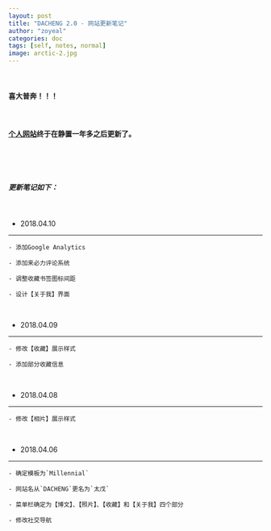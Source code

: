 ```yaml
---
layout: post
title: "DACHENG 2.0 - 网站更新笔记"
author: "zoyeal"
categories: doc
tags: [self, notes, normal]
image: arctic-2.jpg
---
```


&nbsp;

#### 喜大普奔！！！

&nbsp;

#### [个人网站](http://zoyeal.com)终于在静置一年多之后更新了。

&nbsp;

&nbsp;


##### 更新笔记如下：


&nbsp;

- 2018.04.10

---
    - 添加Google Analytics

    - 添加来必力评论系统

    - 调整收藏书签图标间距

    - 设计【关于我】界面


&nbsp;

- 2018.04.09

---
    - 修改【收藏】展示样式

    - 添加部分收藏信息 


&nbsp;

- 2018.04.08

---
    - 修改【相片】展示样式



&nbsp;

- 2018.04.06

---
    - 确定模板为`Millennial`

    - 网站名从`DACHENG`更名为`太戊`
    
    - 菜单栏确定为【博文】、【照片】、【收藏】和【关于我】四个部分

    - 修改社交导航



